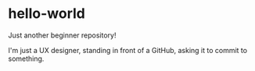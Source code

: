 # hello-world
<p>Just another beginner repository!</p>
<p>I'm just a UX designer, standing in front of a GitHub, asking it to commit to something.</p>
